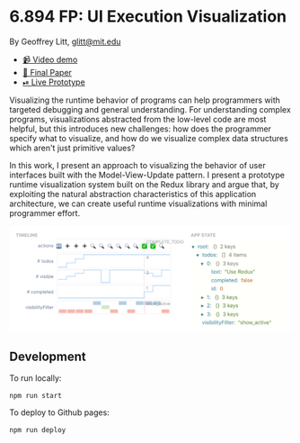 # 6.894 FP: UI Execution Visualization

By Geoffrey Litt, glitt@mit.edu

* [📹 Video demo](https://www.loom.com/share/e5df0b7ba47240e3ac9f5ceb9316ec53)
* [📄 Final Paper](paper/paper.pdf)
* [⏯ Live Prototype](https://github.mit.edu/pages/6894-sp20/FP-Program-Execution-Visualization/)

Visualizing the runtime behavior of programs can help programmers with targeted debugging and general understanding. For understanding complex programs, visualizations abstracted from the low-level code are most helpful, but this introduces new challenges: how does the programmer specify what to visualize, and how do we visualize complex data structures which aren't just primitive values?

In this work, I present an approach to visualizing the behavior of user interfaces built with the Model-View-Update pattern. I present a prototype runtime visualization system built on the Redux library and argue that, by exploiting the natural abstraction characteristics of this application architecture, we can create useful runtime visualizations with minimal programmer effort.

![timeline screenshot](timeline.png)

## Development

To run locally:

```
npm run start
```

To deploy to Github pages:

```
npm run deploy
```
